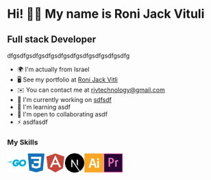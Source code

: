 # Hi! 👋🏻 My name is Roni Jack Vituli
## Full stack Developer

dfgsdfgsdfgsdfgsdfgsdfgsdfgsdfgsdfgsdfg

* 🌍 I'm actually from Israel
* 🖥️ See my portfolio at [Roni Jack Vitli](Ronijacvitul.xyz)
* ✉️ You can contact me at [rjvtechnology@gmail.com](mailto:rjvtechnology@gmail.com)
* 🚀 I'm currently working on [sdfsdf](sdfsdf)
* 🧠 I'm learning asdf
* 🤝 I'm open to collaborating asdf
* ⚡ asdfasdf

### My Skills

<p align="left"><a href="https://go.dev/doc/" target="_blank" rel="noreferrer"><img src=https://raw.githubusercontent.com/RoniJackVituli/gitprofile/main/src/helpers/icons/programming/go-color.svg alt="" width="45px" height="45px"/><a href="https://developer.mozilla.org/en-US/docs/Web/CSS" target="_blank" rel="noreferrer"><img src=https://raw.githubusercontent.com/RoniJackVituli/gitprofile/main/src/helpers/icons/programming/css3-color.svg alt="" width="45px" height="45px"/><a href="https://angular.io/docs" target="_blank" rel="noreferrer"><img src=https://raw.githubusercontent.com/RoniJackVituli/gitprofile/main/src/helpers/icons/programming/angularjs-color.svg alt="" width="45px" height="45px"/><a href="https://nextjs.org/docs" target="_blank" rel="noreferrer"><img src=https://raw.githubusercontent.com/RoniJackVituli/gitprofile/main/src/helpers/icons/programming/nextjs-color.svg alt="" width="45px" height="45px"/><a href="https://www.adobe.com" target="_blank" rel="noreferrer"><img src=https://raw.githubusercontent.com/RoniJackVituli/gitprofile/main/src/helpers/icons/programming/illustrator-color.svg alt="" width="45px" height="45px"/><a href="https://www.adobe.com" target="_blank" rel="noreferrer"><img src=https://raw.githubusercontent.com/RoniJackVituli/gitprofile/main/src/helpers/icons/programming/premierepro-color.svg alt="" width="45px" height="45px"/></p>
